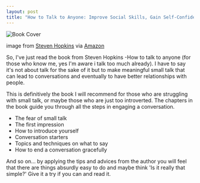 ```yaml
---
layout: post
title: "How to Talk to Anyone: Improve Social Skills, Gain Self-Confidence, and Boost Your Charisma to Instantly Connect With Anyone" by Steven Hopkins
---
```

![Book Cover](https://m.media-amazon.com/images/I/411OIxONoXL.jpg)

image from [Steven Hopkins](https://www.amazon.com/Steven-Hopkins/e/B07P6X6941/ref=aufs_dp_fta_dsk) via [Amazon](https://www.amazon.com/gp/product/B07NS8ST2B/ref=dbs_a_def_rwt_hsch_vapi_tkin_p1_i2)

So, I've just read the book from Steven Hopkins -How to talk to anyone (for those who know me, yes I'm aware i talk too much already). I have to say it's not about talk for the sake of it but to make meaningful small talk that can lead to conversations and eventually to have better relationships with people.

This is definitively the book I will recommend for those who are struggling with small talk, or maybe those who are just too introverted. The chapters in the book guide you through all the steps in engaging a conversation.

* The fear of small talk
* The first impression
* How to introduce yourself
* Conversation starters
* Topics and techniques on what to say
* How to end a conversation gracefully

And so on... by applying the tips and advices from the author you will feel that there are things absurdly easy to do and maybe think 'Is it really that simple?' Give it a try if you can and read it. 

